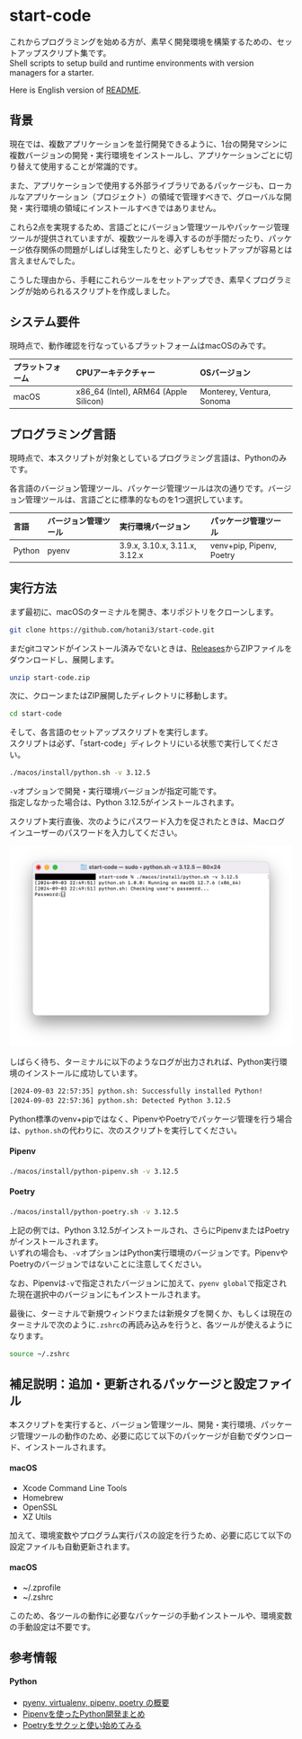 # start-code
これからプログラミングを始める方が、素早く開発環境を構築するための、セットアップスクリプト集です。  
Shell scripts to setup build and runtime environments with version managers for a starter.

Here is English version of [README](./README_en.md).

## 背景
現在では、複数アプリケーションを並行開発できるように、1台の開発マシンに複数バージョンの開発・実行環境をインストールし、アプリケーションごとに切り替えて使用することが常識的です。

また、アプリケーションで使用する外部ライブラリであるパッケージも、ローカルなアプリケーション（プロジェクト）の領域で管理すべきで、グローバルな開発・実行環境の領域にインストールすべきではありません。

これら2点を実現するため、言語ごとにバージョン管理ツールやパッケージ管理ツールが提供されていますが、複数ツールを導入するのが手間だったり、パッケージ依存関係の問題がしばしば発生したりと、必ずしもセットアップが容易とは言えませんでした。

こうした理由から、手軽にこれらツールをセットアップでき、素早くプログラミングが始められるスクリプトを作成しました。

## システム要件
現時点で、動作確認を行なっているプラットフォームはmacOSのみです。

| プラットフォーム | CPUアーキテクチャー | OSバージョン |
| :--- | :--- | :--- |
| macOS | x86_64 (Intel), ARM64 (Apple Silicon) | Monterey, Ventura, Sonoma |

## プログラミング言語
現時点で、本スクリプトが対象としているプログラミング言語は、Pythonのみです。

各言語のバージョン管理ツール、パッケージ管理ツールは次の通りです。バージョン管理ツールは、言語ごとに標準的なものを1つ選択しています。

| 言語 | バージョン管理ツール | 実行環境バージョン | パッケージ管理ツール |
| :--- | :--- | :--- | :--- |
| Python | pyenv | 3.9.x, 3.10.x, 3.11.x, 3.12.x | venv+pip, Pipenv, Poetry |

## 実行方法
まず最初に、macOSのターミナルを開き、本リポジトリをクローンします。
```sh
git clone https://github.com/hotani3/start-code.git
```

まだgitコマンドがインストール済みでないときは、[Releases](https://github.com/hotani3/start-code/releases)からZIPファイルをダウンロードし、展開します。
```sh
unzip start-code.zip
```

次に、クローンまたはZIP展開したディレクトリに移動します。
```sh
cd start-code
```

そして、各言語のセットアップスクリプトを実行します。  
スクリプトは必ず、「start-code」ディレクトリにいる状態で実行してください。
```sh
./macos/install/python.sh -v 3.12.5
```

`-v`オプションで開発・実行環境バージョンが指定可能です。  
指定しなかった場合は、Python 3.12.5がインストールされます。

スクリプト実行直後、次のようにパスワード入力を促されたときは、Macログインユーザーのパスワードを入力してください。

<img src="./images/password-prompt.png" width="800px" alt="パスワード入力" />

しばらく待ち、ターミナルに以下のようなログが出力されれば、Python実行環境のインストールに成功しています。
```sh
[2024-09-03 22:57:35] python.sh: Successfully installed Python!
[2024-09-03 22:57:36] python.sh: Detected Python 3.12.5
```

Python標準のvenv+pipではなく、PipenvやPoetryでパッケージ管理を行う場合は、`python.sh`の代わりに、次のスクリプトを実行してください。

#### Pipenv
```sh
./macos/install/python-pipenv.sh -v 3.12.5
```

#### Poetry
```sh
./macos/install/python-poetry.sh -v 3.12.5
```

上記の例では、Python 3.12.5がインストールされ、さらにPipenvまたはPoetryがインストールされます。  
いずれの場合も、`-v`オプションはPython実行環境のバージョンです。PipenvやPoetryのバージョンではないことに注意してください。

なお、Pipenvは`-v`で指定されたバージョンに加えて、`pyenv global`で指定された現在選択中のバージョンにもインストールされます。

最後に、ターミナルで新規ウィンドウまたは新規タブを開くか、もしくは現在のターミナルで次のように`.zshrc`の再読み込みを行うと、各ツールが使えるようになります。

```sh
source ~/.zshrc
```

## 補足説明：追加・更新されるパッケージと設定ファイル
本スクリプトを実行すると、バージョン管理ツール、開発・実行環境、パッケージ管理ツールの動作のため、必要に応じて以下のパッケージが自動でダウンロード、インストールされます。

#### macOS
- Xcode Command Line Tools
- Homebrew
- OpenSSL
- XZ Utils

加えて、環境変数やプログラム実行パスの設定を行うため、必要に応じて以下の設定ファイルも自動更新されます。

#### macOS
- ~/.zprofile
- ~/.zshrc

このため、各ツールの動作に必要なパッケージの手動インストールや、環境変数の手動設定は不要です。

## 参考情報
#### Python
- [pyenv, virtualenv, pipenv, poetry の概要](https://blog.serverworks.co.jp/pyenv-virtualenv-pipenv-poetry)
- [Pipenvを使ったPython開発まとめ](https://qiita.com/y-tsutsu/items/54c10e0b2c6b565c887a)
- [Poetryをサクッと使い始めてみる](https://qiita.com/ksato9700/items/b893cf1db83605898d8a)